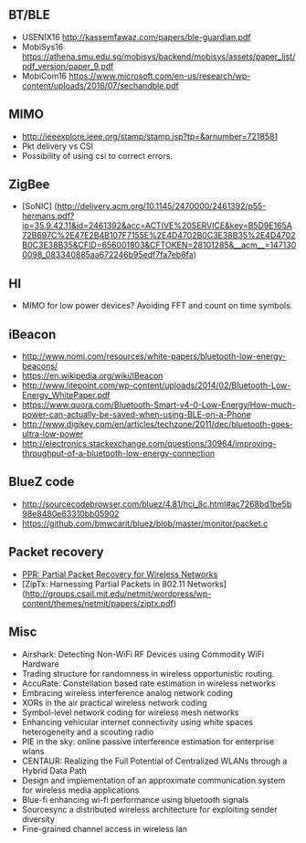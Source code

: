 BT/BLE
---------------
- USENIX16 http://kassemfawaz.com/papers/ble-guardian.pdf
- MobiSys16 https://athena.smu.edu.sg/mobisys/backend/mobisys/assets/paper_list/pdf_version/paper_9.pdf
- MobiCom16 https://www.microsoft.com/en-us/research/wp-content/uploads/2016/07/sechandble.pdf

MIMO
--------------
- http://ieeexplore.ieee.org/stamp/stamp.jsp?tp=&arnumber=7218581
- Pkt delivery vs CSI
- Possibility of using csi to correct errors. 

ZigBee
---------
- [SoNIC] (http://delivery.acm.org/10.1145/2470000/2461392/p55-hermans.pdf?ip=35.9.42.11&id=2461392&acc=ACTIVE%20SERVICE&key=B5D9E165A72B697C%2E47E2B4B107F7155E%2E4D4702B0C3E38B35%2E4D4702B0C3E38B35&CFID=656001803&CFTOKEN=28101285&__acm__=1471300098_083340885aa672246b95edf7fa7eb6fa)

HI
--------
- MIMO for low power devices? Avoiding FFT and count on time symbols.

iBeacon
-----
- http://www.nomi.com/resources/white-papers/bluetooth-low-energy-beacons/
- https://en.wikipedia.org/wiki/IBeacon
- http://www.litepoint.com/wp-content/uploads/2014/02/Bluetooth-Low-Energy_WhitePaper.pdf
- https://www.quora.com/Bluetooth-Smart-v4-0-Low-Energy/How-much-power-can-actually-be-saved-when-using-BLE-on-a-Phone
- http://www.digikey.com/en/articles/techzone/2011/dec/bluetooth-goes-ultra-low-power
- http://electronics.stackexchange.com/questions/30964/improving-throughput-of-a-bluetooth-low-energy-connection

BlueZ code
------
- http://sourcecodebrowser.com/bluez/4.81/hci_8c.html#ac7268bd1be5b98e8480e63310bb05902
- https://github.com/bmwcarit/bluez/blob/master/monitor/packet.c

Packet recovery
-------
- [PPR: Partial Packet Recovery for Wireless Networks](http://nms.lcs.mit.edu/papers/fp315-jamieson.pdf)
- [ZipTx: Harnessing Partial Packets in 802.11 Networks] (http://groups.csail.mit.edu/netmit/wordpress/wp-content/themes/netmit/papers/ziptx.pdf)

Misc
--------
- Airshark: Detecting Non-WiFi RF Devices using Commodity WiFi Hardware
- Trading structure for randomness in wireless opportunistic routing.
- AccuRate: Constellation based rate estimation in wireless networks
- Embracing wireless interference analog network coding
- XORs in the air practical wireless network coding
- Symbol-level network coding for wireless mesh networks
- Enhancing vehicular internet connectivity using white spaces heterogeneity and a scouting radio
- PIE in the sky: online passive interference estimation for enterprise wlans
- CENTAUR: Realizing the Full Potential of Centralized WLANs through a Hybrid Data Path
- Design and implementation of an approximate communication system for wireless media applications
- Blue-fi enhancing wi-fi performance using bluetooth signals
- Sourcesync a distributed wireless architecture for exploiting sender diversity
- Fine-grained channel access in wireless lan

